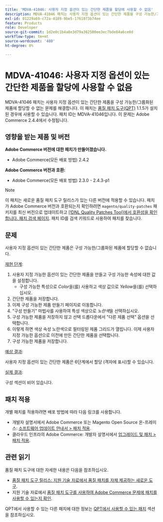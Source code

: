 ```yaml
---
title: 'MDVA-41046: 사용자 지정 옵션이 있는 간단한 제품을 할당에 사용할 수 없음'
description: MDVA-41046 패치는 사용자 지정 옵션이 있는 간단한 제품을 구성 가능한/그룹화된 제품에 할당할 수 없는 문제를 해결합니다. 이 패치는 [Quality Patches Tool (QPT)](/help/announcements/adobe-commerce-announcements/magento-quality-patches-released-new-tool-to-self-serve-quality-patches.md) 1.1.5가 설치된 경우 사용할 수 있습니다. 패치 ID는 MDVA-41046입니다. 이 문제는 Adobe Commerce 2.4.4에서 수정됩니다.
exl-id: 01229a69-c72a-4189-9be5-1761073b74ee
feature: Products
role: Developer
source-git-commit: 1d2e0c1b4a8e3d79a362500ee3ec7bde84a6ce0d
workflow-type: tm+mt
source-wordcount: '480'
ht-degree: 0%

---
```


# MDVA-41046: 사용자 지정 옵션이 있는 간단한 제품을 할당에 사용할 수 없음

MDVA-41046 패치는 사용자 지정 옵션이 있는 간단한 제품을 구성 가능한/그룹화된 제품에 할당할 수 없는 문제를 해결합니다. 이 패치는 [품질 패치 도구(QPT)](/help/announcements/adobe-commerce-announcements/magento-quality-patches-released-new-tool-to-self-serve-quality-patches.md) 1.1.5가 설치된 경우에 사용할 수 있습니다. 패치 ID는 MDVA-41046입니다. 이 문제는 Adobe Commerce 2.4.4에서 수정됩니다.

## 영향을 받는 제품 및 버전

**Adobe Commerce 버전에 대한 패치가 만들어졌습니다.**

* Adobe Commerce(모든 배포 방법) 2.4.2

**Adobe Commerce 버전과 호환:**

* Adobe Commerce(모든 배포 방법) 2.3.0 - 2.4.3-p1

>[!NOTE]
>
>이 패치는 새로운 품질 패치 도구 릴리스가 있는 다른 버전에 적용할 수 있습니다. 패치가 Adobe Commerce 버전과 호환되는지 확인하려면 `magento/quality-patches` 패키지를 최신 버전으로 업데이트하고 [[!DNL Quality Patches Tool]에서 호환성을 확인합니다. 패치 검색 페이지](https://devdocs.magento.com/quality-patches/tool.html#patch-grid). 패치 ID를 검색 키워드로 사용하여 패치를 찾습니다.

## 문제

사용자 지정 옵션이 있는 간단한 제품은 구성 가능한/그룹화된 제품에 할당할 수 없습니다.

<u>재현 단계</u>:

1. 사용자 지정 가능한 옵션이 있는 간단한 제품을 만들고 구성 가능한 속성에 대한 값을 설정합니다.
   * 구성 가능한 특성으로 *Color*&#x200B;을(를) 사용하고 색상 값으로 *Yellow*&#x200B;을(를) 선택하십시오.
1. 간단한 제품을 저장합니다.
1. 이제 구성 가능한 제품 만들기 페이지로 이동합니다.
1. &quot;구성 만들기&quot; 마법사를 사용하여 특성 색상으로 *노란색*&#x200B;을 선택하십시오.
1. 구성 가능한 제품을 저장하지 않고 선택 드롭다운에서 &quot;다른 제품 선택&quot; 옵션을 선택합니다.
1. 이렇게 하면 색상 속성 노란색으로 필터링된 제품 그리드가 열립니다. 이제 사용자 지정 가능한 옵션으로 이전에 만든 간단한 제품을 선택합니다.
1. 구성 가능한 제품을 저장합니다.

<u>예상 결과</u>:

사용자 지정 옵션이 있는 간단한 제품은 6단계에서 할당 (격자에 표시)할 수 있습니다.

<u>실제 결과</u>:

구성 섹션이 비어 있습니다.

## 패치 적용

개별 패치를 적용하려면 배포 방법에 따라 다음 링크를 사용합니다.

* 개발자 설명서에서 Adobe Commerce 또는 Magento Open Source 온-프레미스: [소프트웨어 업데이트 안내서 > 패치 적용](https://devdocs.magento.com/guides/v2.4/comp-mgr/patching/mqp.html).
* 클라우드 인프라의 Adobe Commerce: 개발자 설명서에서 [업그레이드 및 패치 > 패치 적용](https://devdocs.magento.com/cloud/project/project-patch.html).

## 관련 읽기

품질 패치 도구에 대한 자세한 내용은 다음을 참조하십시오.

* [품질 패치 도구 릴리스: 지원 기술 자료에서 품질 패치를 자체 제공하는 새로운 도구](/help/announcements/adobe-commerce-announcements/magento-quality-patches-released-new-tool-to-self-serve-quality-patches.md).
* 지원 기술 자료에서 [품질 패치 도구를 사용하여 Adobe Commerce 문제에 패치를 사용할 수 있는지 확인](/help/support-tools/patches-available-in-qpt-tool/check-patch-for-magento-issue-with-magento-quality-patches.md).

QPT에서 사용할 수 있는 다른 패치에 대한 정보는 [QPT에서 사용할 수 있는 패치](https://support.magento.com/hc/en-us/sections/360010506631-Patches-available-in-MQP-tool-) 섹션을 참조하십시오.
